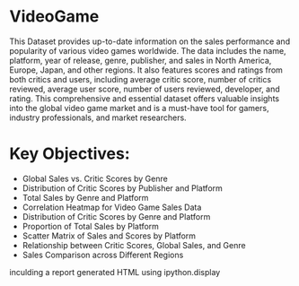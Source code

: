 # VideoGame
This Dataset provides up-to-date information on the sales performance and popularity of various video games worldwide. The data includes the name, platform, year of release, genre, publisher, and sales in North America, Europe, Japan, and other regions. It also features scores and ratings from both critics and users, including average critic score, number of critics reviewed, average user score, number of users reviewed, developer, and rating. This comprehensive and essential dataset offers valuable insights into the global video game market and is a must-have tool for gamers, industry professionals, and market researchers.

# Key Objectives:
- Global Sales vs. Critic Scores by Genre
- Distribution of Critic Scores by Publisher and Platform
- Total Sales by Genre and Platform
- Correlation Heatmap for Video Game Sales Data
- Distribution of Critic Scores by Genre and Platform
- Proportion of Total Sales by Platform
- Scatter Matrix of Sales and Scores by Platform
- Relationship between Critic Scores, Global Sales, and Genre
- Sales Comparison across Different Regions

inculding a report generated HTML using ipython.display
